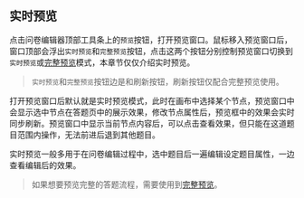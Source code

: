 ## 实时预览

点击问卷编辑器顶部工具条上的`预览`按钮，打开预览窗口。鼠标移入预览窗口后，窗口顶部会浮出`实时预览`和`完整预览`按钮，点击这两个按钮分别控制预览窗口切换到`实时预览`或[完整预览](./full.md)模式，本章节仅仅介绍实时预览。
> `实时预览`和`完整预览`按钮边是和刷新按钮，刷新按钮仅配合完整预览使用。

打开预览窗口后默认就是实时预览模式，此时在画布中选择某个节点，预览窗口中会显示选中节点在答题页中的展示效果，修改节点属性后，预览框中的效果会实时同步刷新。预览窗口中显示当前节点内容后，可以点击查看效果，但只能在这道题目范围内操作，无法前进后退到其他题目。

实时预览一般多用于在问卷编辑过程中，选中题目后一遍编辑设定题目属性，一边查看编辑后的效果。

> 如果想要预览完整的答题流程，需要使用到[完整预览](./full.md)。
